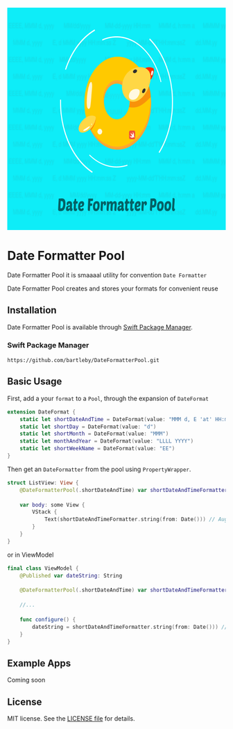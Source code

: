 <p align="center">
  <img width="512" height="512" src="/Images/header.png">
</p>

Date Formatter Pool
========

Date Formatter Pool it is smaaaal utility for convention `Date Formatter`


Date Formatter Pool creates and stores your formats for convenient reuse

## Installation

Date Formatter Pool is available through [Swift Package Manager](https://swift.org/package-manager/).

### Swift Package Manager

```
https://github.com/bartleby/DateFormatterPool.git
```


## Basic Usage

First, add a your `format` to a `Pool`, through the expansion of `DateFormat`


```swift
extension DateFormat {
    static let shortDateAndTime = DateFormat(value: "MMM d, E 'at' HH:mm")
    static let shortDay = DateFormat(value: "d")
    static let shortMonth = DateFormat(value: "MMM")
    static let monthAndYear = DateFormat(value: "LLLL YYYY")
    static let shortWeekName = DateFormat(value: "EE")
}
```

Then get an `DateFormatter` from the pool using `PropertyWrapper`.

```swift
struct ListView: View {
    @DateFormatterPool(.shortDateAndTime) var shortDateAndTimeFormatter
    
    var body: some View {
        VStack {
            Text(shortDateAndTimeFormatter.string(from: Date())) // Aug 23, Tue at 12:10
        }
    }
}
``` 

or in ViewModel

```swift
final class ViewModel {
    @Published var dateString: String
    
    @DateFormatterPool(.shortDateAndTime) var shortDateAndTimeFormatter
    
    //...
    
    func configure() {
        dateString = shortDateAndTimeFormatter.string(from: Date())) // Aug 23, Tue at 12:10
    }
}
``` 


## Example Apps

Coming soon


## License

MIT license. See the [LICENSE file](LICENSE) for details.
